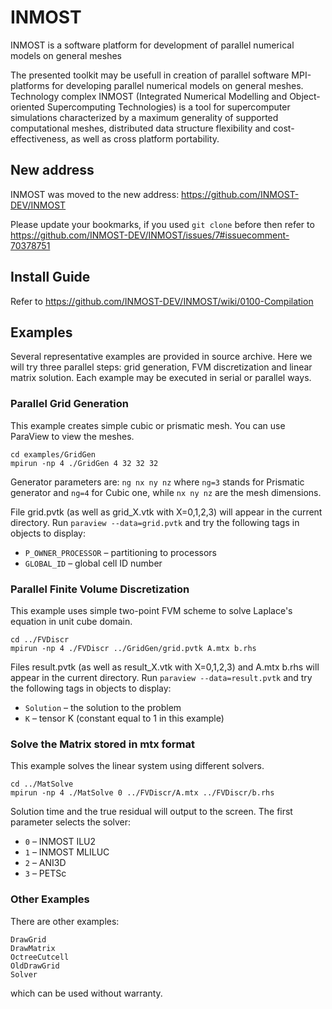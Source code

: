 INMOST
======

INMOST is a software platform for development of parallel numerical models on general meshes

The presented toolkit may be usefull in creation of parallel software
MPI-platforms for developing parallel numerical models on general meshes.
Technology complex INMOST (Integrated Numerical Modelling and Object-oriented
Supercomputing Technologies) is a tool for supercomputer simulations
characterized by a maximum generality of supported computational meshes,
distributed data structure flexibility and cost-effectiveness, as well as cross
platform portability.

## New address
INMOST was moved to the new address: https://github.com/INMOST-DEV/INMOST

Please update your bookmarks, if you used `git clone` before then refer to https://github.com/INMOST-DEV/INMOST/issues/7#issuecomment-70378751

## Install Guide
Refer to https://github.com/INMOST-DEV/INMOST/wiki/0100-Compilation

## Examples

Several representative examples are provided in source archive.
Here we will try three parallel steps: grid generation, FVM discretization and linear matrix solution.
Each example may be executed in serial or parallel ways.

### Parallel Grid Generation

This example creates simple cubic or prismatic mesh. You can use ParaView to view the meshes.
```
cd examples/GridGen
mpirun -np 4 ./GridGen 4 32 32 32
```
Generator parameters are: `ng nx ny nz`
where `ng=3` stands for Prismatic generator and
`ng=4` for Cubic one,
while `nx ny nz` are the mesh dimensions.

File grid.pvtk (as well as grid_X.vtk with X=0,1,2,3) will appear in the current directory.
Run
`paraview --data=grid.pvtk`
and try the following tags in objects to display:
- `P_OWNER_PROCESSOR` – partitioning to processors
- `GLOBAL_ID` – global cell ID number

### Parallel Finite Volume Discretization

This example uses simple two-point FVM scheme to solve Laplace's equation in unit cube domain.
```
cd ../FVDiscr
mpirun -np 4 ./FVDiscr ../GridGen/grid.pvtk A.mtx b.rhs
```
Files result.pvtk (as well as result_X.vtk with X=0,1,2,3) and A.mtx b.rhs will appear in the current directory.
Run
`paraview --data=result.pvtk`
and try the following tags in objects to display:
- `Solution` – the solution to the problem
- `K` – tensor K (constant equal to 1 in this example)

### Solve the Matrix stored in mtx format

This example solves the linear system using different solvers.
```
cd ../MatSolve
mpirun -np 4 ./MatSolve 0 ../FVDiscr/A.mtx ../FVDiscr/b.rhs
```
Solution time and the true residual will output to the screen.
The first parameter selects the solver:
- `0` – INMOST ILU2
- `1` – INMOST MLILUC
- `2` – ANI3D
- `3` – PETSc

### Other Examples

There are other examples:
```
DrawGrid
DrawMatrix
OctreeCutcell
OldDrawGrid
Solver
```
which can be used without warranty.

